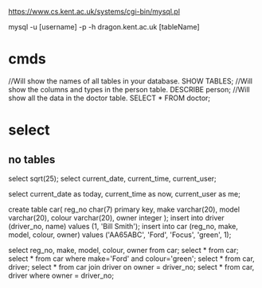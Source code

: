 https://www.cs.kent.ac.uk/systems/cgi-bin/mysql.pl

mysql -u [username] -p -h dragon.kent.ac.uk [tableName]

# cmds
//Will show the names of all tables in your database.
SHOW TABLES;
//Will show the columns and types in the person table.
DESCRIBE person;
//Will show all the data in the doctor table.
SELECT * FROM doctor;


# select
## no tables
select sqrt(25);
select current_date, current_time, current_user;

select current_date as today, current_time as now,
current_user as me;


create table car(
    reg_no char(7) primary key,
    make varchar(20),
    model varchar(20),
    colour varchar(20),
    owner integer
);
insert into driver (driver_no, name) values (1, 'Bill Smith');
insert into car (reg_no, make, model, colour, owner)
values ('AA65ABC', 'Ford', 'Focus', 'green', 1);

select reg_no, make, model, colour, owner from car;
select * from car;
select * from car where make='Ford' and colour='green';
select * from car, driver;
select * from car join driver on owner = driver_no;
select * from car, driver where owner = driver_no;
